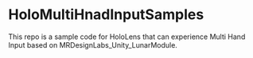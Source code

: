 # HoloMultiHnadInputSamples
This repo is a sample code for HoloLens that can experience Multi Hand Input based on MRDesignLabs_Unity_LunarModule.
